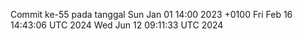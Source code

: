 Commit ke-55 pada tanggal Sun Jan 01 14:00 2023 +0100
Fri Feb 16 14:43:06 UTC 2024
Wed Jun 12 09:11:33 UTC 2024
